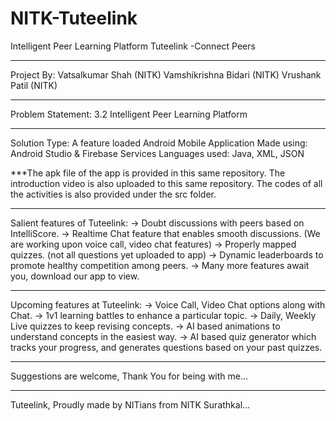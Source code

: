 # NITK-Tuteelink
Intelligent Peer Learning Platform
Tuteelink
-Connect Peers

------------------------------------------------------------

Project By:
Vatsalkumar Shah (NITK)
Vamshikrishna Bidari (NITK)
Vrushank Patil (NITK)

------------------------------------------------------------

Problem Statement: 3.2 Intelligent Peer Learning Platform

------------------------------------------------------------

Solution Type: A feature loaded Android Mobile Application
Made using: Android Studio & Firebase Services
Languages used: Java, XML, JSON

***The apk file of the app is provided in this same repository.
The introduction video is also uploaded to this same repository.
The codes of all the activities is also provided under the src folder.

------------------------------------------------------------

Salient features of Tuteelink:
-> Doubt discussions with peers based on IntelliScore.
-> Realtime Chat feature that enables smooth discussions.
(We are working upon voice call, video chat features)
-> Properly mapped quizzes. (not all questions yet uploaded to app)
-> Dynamic leaderboards to promote healthy competition among peers.
-> Many more features await you, download our app to view.

------------------------------------------------------------

Upcoming features at Tuteelink:
-> Voice Call, Video Chat options along with Chat.
-> 1v1 learning battles to enhance a particular topic.
-> Daily, Weekly Live quizzes to keep revising concepts.
-> AI based animations to understand concepts in the easiest way.
-> AI based quiz generator which tracks your progress,
and generates questions based on your past quizzes.

------------------------------------------------------------

Suggestions are welcome,
Thank You for being with me...

------------------------------------------------------------

Tuteelink,
Proudly made by NITians from NITK Surathkal...
